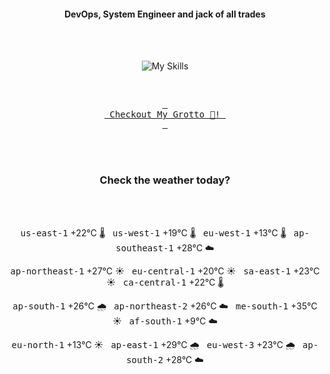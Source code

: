 <h4 align="center">DevOps, System Engineer and jack of all trades</h4>

<div align="center">
  <br/><br/>

![My Skills](https://go-skill-icons.vercel.app/api/icons?i=prometheus,grafana,amazonwebservices,azure,typescript,golang,docker,kubernetes,argocd,rust&perline=5&theme=light)

<br/>

[<kbd> <br> Checkout My Grotto 🍵! <br> </kbd>](https://sathirak.me/)
  
</div>

<br/>
<br/>

<h3 align="center">Check the weather today?</h3>
<!-- start-daily-update -->
<div align="center">
  <!-- Updated on Wed Aug 20 01:44:56 UTC 2025 --><br><br>

  <kbd>us-east-1</kbd> +22°C 🌡️ &nbsp; 
  <kbd>us-west-1</kbd> +19°C 🌡️ &nbsp; 
  <kbd>eu-west-1</kbd> +13°C 🌡️ &nbsp; 
  <kbd>ap-southeast-1</kbd> +28°C ☁️ <br>

  <kbd>ap-northeast-1</kbd> +27°C ☀️ &nbsp; 
  <kbd>eu-central-1</kbd> +20°C ☀️ &nbsp; 
  <kbd>sa-east-1</kbd> +23°C ☀️ &nbsp; 
  <kbd>ca-central-1</kbd> +22°C 🌡️ <br>

  <kbd>ap-south-1</kbd> +26°C 🌧️ &nbsp; 
  <kbd>ap-northeast-2</kbd> +26°C ☁️ &nbsp; 
  <kbd>me-south-1</kbd> +35°C ☀️ &nbsp; 
  <kbd>af-south-1</kbd> +9°C ☁️ <br>

  <kbd>eu-north-1</kbd> +13°C ☀️ &nbsp; 
  <kbd>ap-east-1</kbd> +29°C 🌧️ &nbsp; 
  <kbd>eu-west-3</kbd> +23°C 🌧️ &nbsp; 
  <kbd>ap-south-2</kbd> +28°C ☁️
</div>
<!-- end-daily-update -->
